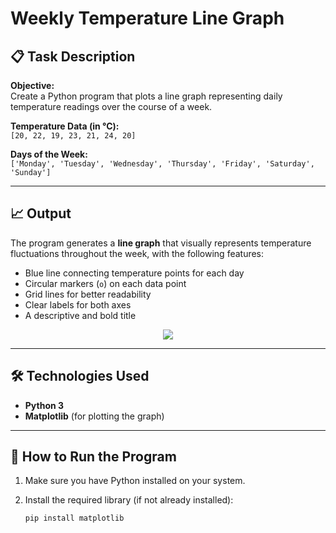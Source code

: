 # Weekly Temperature Line Graph

## 📋 Task Description

**Objective:**  
Create a Python program that plots a line graph representing daily temperature readings over the course of a week.

**Temperature Data (in °C):**  
`[20, 22, 19, 23, 21, 24, 20]`

**Days of the Week:**  
`['Monday', 'Tuesday', 'Wednesday', 'Thursday', 'Friday', 'Saturday', 'Sunday']`

---

## 📈 Output

The program generates a **line graph** that visually represents temperature fluctuations throughout the week, with the following features:

- Blue line connecting temperature points for each day
- Circular markers (`o`) on each data point
- Grid lines for better readability
- Clear labels for both axes
- A descriptive and bold title

<p align="center">
    <img src ="Scientific_Computing/Assets/temperature_graph.png"/>
</p>

---

## 🛠️ Technologies Used

- **Python 3**
- **Matplotlib** (for plotting the graph)

---

## 🚀 How to Run the Program

1. Make sure you have Python installed on your system.
2. Install the required library (if not already installed):

   ```bash
   pip install matplotlib

